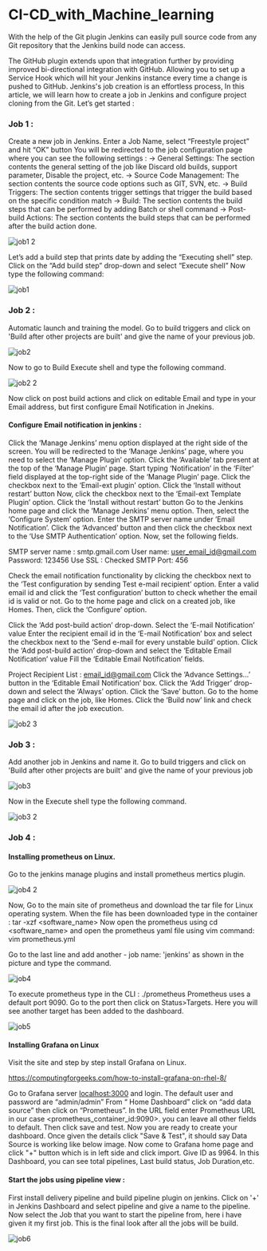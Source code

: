 # CI-CD_with_Machine_learning

With the help of the Git plugin Jenkins can easily pull source code from any Git repository that the Jenkins build node can access.

The GitHub plugin extends upon that integration further by providing improved bi-directional integration with GitHub. Allowing you to set up a Service Hook which will hit your Jenkins instance every time a change is pushed to GitHub.
Jenkins's job creation is an effortless process, In this article, we will learn how to create a job in Jenkins and configure project cloning from the Git.
Let’s get started :

### Job 1 :

Create a new job in Jenkins.
Enter a Job Name, select “Freestyle project” and hit “OK” button
You will be redirected to the job configuration page where you can see the following settings :
-> General Settings: The section contents the general setting of the job like Discard old builds, support parameter, Disable the project, etc.
-> Source Code Management: The section contents the source code options such as GIT, SVN, etc.
-> Build Triggers: The section contents trigger settings that trigger the build based on the specific condition match
-> Build: The section contents the build steps that can be performed by adding Batch or shell command
-> Post-build Actions: The section contents the build steps that can be performed after the build action done.

![job1 2](https://user-images.githubusercontent.com/52490743/82749473-20a5a200-9dc7-11ea-9385-be7f2e89f930.png)

Let’s add a build step that prints date by adding the “Executing shell” step.
Click on the “Add build step” drop-down and select “Execute shell”
Now type the following command:

![job1](https://user-images.githubusercontent.com/52490743/82749477-24392900-9dc7-11ea-8e99-638157737915.png)

### Job 2 :

Automatic launch and training the model.
Go to build triggers and click on 'Build after other projects are built' and give the name of your previous job.

![job2](https://user-images.githubusercontent.com/52490743/82749485-2c916400-9dc7-11ea-9df9-801b4d1f06dc.png)

Now to go to Build Execute shell and type the following command.

![job2 2](https://user-images.githubusercontent.com/52490743/82749481-269b8300-9dc7-11ea-99e0-a05a3629036c.png)

Now click on post build actions and click on editable Email and type in your Email address, but first configure Email Notification in Jnekins.

#### Configure Email notification in jenkins :

Click the ‘Manage Jenkins’ menu option displayed at the right side of the screen. You will be redirected to the ‘Manage Jenkins’ page, where you need to select the ‘Manage Plugin’ option.
Click the ‘Available’ tab present at the top of the ‘Manage Plugin’ page.
Start typing ‘Notification’ in the ‘Filter’ field displayed at the top-right side of the ‘Manage Plugin’ page. Click the checkbox next to the ‘Email-ext plugin’ option. Click the ‘Install without restart’ button
Now, click the checkbox next to the ‘Email-ext Template Plugin’ option. Click the ‘Install without restart’ button
Go to the Jenkins home page and click the ‘Manage Jenkins’ menu option. Then, select the ‘Configure System’ option.
Enter the SMTP server name under ‘Email Notification’. Click the ‘Advanced’ button and then click the checkbox next to the ‘Use SMTP Authentication’ option. Now, set the following fields.

SMTP server name : smtp.gmail.com
User name: user_email_id@gmail.com
Password: 123456
Use SSL : Checked
SMTP Port: 456

Check the email notification functionality by clicking the checkbox next to the ‘Test configuration by sending Test e-mail recipient’ option. Enter a valid email id and click the ‘Test configuration’ button to check whether the email id is valid or not.
Go to the home page and click on a created job, like Homes. Then, click the ‘Configure’ option.

Click the ‘Add post-build action’ drop-down.
Select the ‘E-mail Notification’ value
Enter the recipient email id in the ‘E-mail Notification’ box and select the checkbox next to the ‘Send e-mail for every unstable build’ option.
Click the ‘Add post-build action’ drop-down and select the ‘Editable Email Notification’ value
Fill the ‘Editable Email Notification’ fields.

Project Recipient List : email_id@gmail.com
Click the ‘Advance Settings…’ button in the ‘Editable Email Notification’ box.
Click the ‘Add Trigger’ drop-down and select the ‘Always’ option.
Click the ‘Save’ button.
Go to the home page and click on the job, like Homes.
Click the ‘Build now’ link and check the email id after the job execution.


![job2 3](https://user-images.githubusercontent.com/52490743/82749482-28654680-9dc7-11ea-861d-ad26934d58c1.png)



### Job 3 :

Add another job in Jenkins and name it.
Go to build triggers and click on 'Build after other projects are built' and give the name of your previous job

![job3](https://user-images.githubusercontent.com/52490743/82749489-32874500-9dc7-11ea-8d44-93dcea55ebd1.png)

Now in the Execute shell type the following command.

![job3 2](https://user-images.githubusercontent.com/52490743/82749487-2ef3be00-9dc7-11ea-8d7c-2bd07fceba8b.png)

### Job 4 :

#### Installing prometheus on Linux.

Go to the jenkins manage plugins and install prometheus mertics plugin.

![job4 2](https://user-images.githubusercontent.com/52490743/82749495-361acc00-9dc7-11ea-878a-e3fa0b88a3d5.png)

Now, Go to the main site of prometheus and download the tar file for Linux operating system.
When the file has been downloaded type in the container :
tar -xzf <software_name>
Now open the prometheus using cd <software_name> and open the prometheus yaml file using vim command:
vim prometheus.yml

Go to the last line and add another - job name: 'jenkins' as shown in the picture and type the command.

![job4](https://user-images.githubusercontent.com/52490743/82749497-37e48f80-9dc7-11ea-9889-ebe64f37050e.png)

To execute prometheus type in the CLI : ./prometheus
Prometheus uses a default port 9090. Go to the port then click on Status>Targets.
Here you will see another target has been added to the dashboard.

![job5](https://user-images.githubusercontent.com/52490743/82749501-3a46e980-9dc7-11ea-9927-aa510000802c.png)

#### Installing Grafana on Linux

Visit the site and step by step install Grafana on Linux.

https://computingforgeeks.com/how-to-install-grafana-on-rhel-8/

Go to Grafana server <localhost:3000> and login. The default user and password are “admin/admin”
From “ Home Dashboard” click on “add data source” then click on “Prometheus”.
In the URL field enter Prometheus URL in our case <prometheus_container_id:9090>. you can leave all other fields to default. Then click save and test.
Now you are ready to create your dashboard.
Once given the details click "Save & Test", it should say Data Source is working like below image.
Now come to Grafana home page and click "+" button which is in left side and click import.
Give ID as 9964.
In this Dashboard, you can see total pipelines, Last build status, Job Duration,etc.

#### Start the jobs using pipeline view :

First install delivery pipeline and build pipeline plugin on jenkins.
Click on '+' in Jenkins Dashboard and select pipeline and give a name to the pipeline.
Now select the Job that you want to start the pipeline from, here i have given it my first job.
This is the final look after all the jobs will be build.

![job6](https://user-images.githubusercontent.com/52490743/82749502-3c10ad00-9dc7-11ea-922e-be0a90cd4759.png)















